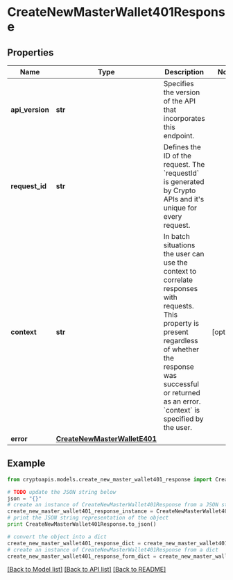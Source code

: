 # CreateNewMasterWallet401Response


## Properties
Name | Type | Description | Notes
------------ | ------------- | ------------- | -------------
**api_version** | **str** | Specifies the version of the API that incorporates this endpoint. | 
**request_id** | **str** | Defines the ID of the request. The &#x60;requestId&#x60; is generated by Crypto APIs and it&#39;s unique for every request. | 
**context** | **str** | In batch situations the user can use the context to correlate responses with requests. This property is present regardless of whether the response was successful or returned as an error. &#x60;context&#x60; is specified by the user. | [optional] 
**error** | [**CreateNewMasterWalletE401**](CreateNewMasterWalletE401.md) |  | 

## Example

```python
from cryptoapis.models.create_new_master_wallet401_response import CreateNewMasterWallet401Response

# TODO update the JSON string below
json = "{}"
# create an instance of CreateNewMasterWallet401Response from a JSON string
create_new_master_wallet401_response_instance = CreateNewMasterWallet401Response.from_json(json)
# print the JSON string representation of the object
print CreateNewMasterWallet401Response.to_json()

# convert the object into a dict
create_new_master_wallet401_response_dict = create_new_master_wallet401_response_instance.to_dict()
# create an instance of CreateNewMasterWallet401Response from a dict
create_new_master_wallet401_response_form_dict = create_new_master_wallet401_response.from_dict(create_new_master_wallet401_response_dict)
```
[[Back to Model list]](../README.md#documentation-for-models) [[Back to API list]](../README.md#documentation-for-api-endpoints) [[Back to README]](../README.md)


